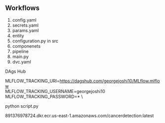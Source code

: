 ## Workflows
1. config.yaml
2. secrets.yaml
3. params.yaml
4. entity
5. configuration.py in src
6. componenets
7. pipeline
8. main.py
9. dvc.yaml



DAgs Hub

MLFLOW_TRACKING_URI=https://dagshub.com/georgejoshi10/MLflow.mlflow \
MLFLOW_TRACKING_USERNAME=georgejoshi10 \
MLFLOW_TRACKING_PASSWORD=* \

python script.py

891376978724.dkr.ecr.us-east-1.amazonaws.com/cancerdetection:latest